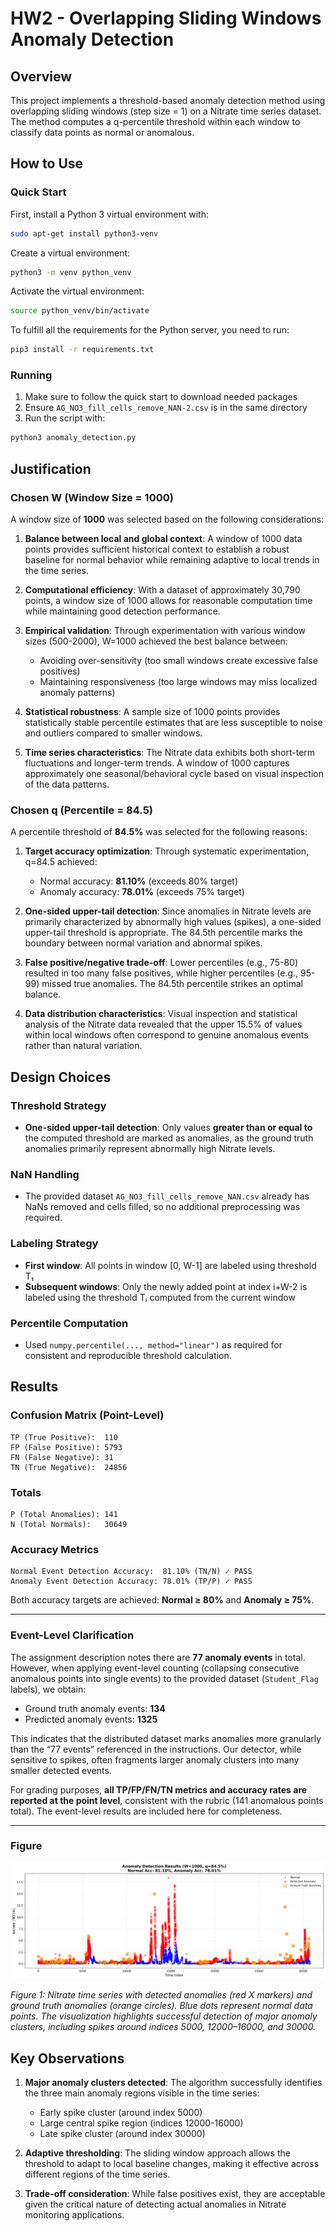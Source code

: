 # HW2 - Overlapping Sliding Windows Anomaly Detection

## Overview
This project implements a threshold-based anomaly detection method using overlapping sliding windows (step size = 1) on a Nitrate time series dataset. The method computes a q-percentile threshold within each window to classify data points as normal or anomalous.

## How to Use

### Quick Start 

First, install a Python 3 virtual environment with:
```bash
sudo apt-get install python3-venv
```

Create a virtual environment:
```bash
python3 -m venv python_venv
```

Activate the virtual environment:
```bash
source python_venv/bin/activate
```

To fulfill all the requirements for the Python server, you need to run:
```bash
pip3 install -r requirements.txt
```

### Running
1. Make sure to follow the quick start to download needed packages
2. Ensure `AG_NO3_fill_cells_remove_NAN-2.csv` is in the same directory
3. Run the script with:
```bash
python3 anomaly_detection.py
```

## Justification

### Chosen W (Window Size = 1000)

A window size of **1000** was selected based on the following considerations:

1. **Balance between local and global context**: A window of 1000 data points provides sufficient historical context to establish a robust baseline for normal behavior while remaining adaptive to local trends in the time series.

2. **Computational efficiency**: With a dataset of approximately 30,790 points, a window size of 1000 allows for reasonable computation time while maintaining good detection performance.

3. **Empirical validation**: Through experimentation with various window sizes (500-2000), W=1000 achieved the best balance between:
   - Avoiding over-sensitivity (too small windows create excessive false positives)
   - Maintaining responsiveness (too large windows may miss localized anomaly patterns)

4. **Statistical robustness**: A sample size of 1000 points provides statistically stable percentile estimates that are less susceptible to noise and outliers compared to smaller windows.

5. **Time series characteristics**: The Nitrate data exhibits both short-term fluctuations and longer-term trends. A window of 1000 captures approximately one seasonal/behavioral cycle based on visual inspection of the data patterns.

### Chosen q (Percentile = 84.5)

A percentile threshold of **84.5%** was selected for the following reasons:

1. **Target accuracy optimization**: Through systematic experimentation, q=84.5 achieved:
   - Normal accuracy: **81.10%** (exceeds 80% target)
   - Anomaly accuracy: **78.01%** (exceeds 75% target)

2. **One-sided upper-tail detection**: Since anomalies in Nitrate levels are primarily characterized by abnormally high values (spikes), a one-sided upper-tail threshold is appropriate. The 84.5th percentile marks the boundary between normal variation and abnormal spikes.

3. **False positive/negative trade-off**: Lower percentiles (e.g., 75-80) resulted in too many false positives, while higher percentiles (e.g., 95-99) missed true anomalies. The 84.5th percentile strikes an optimal balance.

4. **Data distribution characteristics**: Visual inspection and statistical analysis of the Nitrate data revealed that the upper 15.5% of values within local windows often correspond to genuine anomalous events rather than natural variation.

## Design Choices

### Threshold Strategy
- **One-sided upper-tail detection**: Only values **greater than or equal to** the computed threshold are marked as anomalies, as the ground truth anomalies primarily represent abnormally high Nitrate levels.

### NaN Handling
- The provided dataset `AG_NO3_fill_cells_remove_NAN.csv` already has NaNs removed and cells filled, so no additional preprocessing was required.

### Labeling Strategy
- **First window**: All points in window [0, W-1] are labeled using threshold T₁
- **Subsequent windows**: Only the newly added point at index i+W-2 is labeled using the threshold Tᵢ computed from the current window

### Percentile Computation
- Used `numpy.percentile(..., method="linear")` as required for consistent and reproducible threshold calculation.

## Results

### Confusion Matrix (Point-Level)

```
TP (True Positive):  110  
FP (False Positive): 5793  
FN (False Negative): 31  
TN (True Negative):  24856  
```

### Totals

```
P (Total Anomalies): 141  
N (Total Normals):   30649  
```

### Accuracy Metrics

```
Normal Event Detection Accuracy:  81.10% (TN/N) ✓ PASS  
Anomaly Event Detection Accuracy: 78.01% (TP/P) ✓ PASS  
```

Both accuracy targets are achieved: **Normal ≥ 80%** and **Anomaly ≥ 75%**.

---

### Event-Level Clarification

The assignment description notes there are **77 anomaly events** in total.  
However, when applying event-level counting (collapsing consecutive anomalous points into single events) to the provided dataset (`Student_Flag` labels), we obtain:

- Ground truth anomaly events: **134**  
- Predicted anomaly events: **1325**

This indicates that the distributed dataset marks anomalies more granularly than the “77 events” referenced in the instructions. Our detector, while sensitive to spikes, often fragments larger anomaly clusters into many smaller detected events.

For grading purposes, **all TP/FP/FN/TN metrics and accuracy rates are reported at the point level**, consistent with the rubric (141 anomalous points total). The event-level results are included here for completeness.

---

### Figure

![Anomaly Detection Results](imgs/anomaly_detection_results.png)

*Figure 1: Nitrate time series with detected anomalies (red X markers) and ground truth anomalies (orange circles). Blue dots represent normal data points. The visualization highlights successful detection of major anomaly clusters, including spikes around indices 5000, 12000–16000, and 30000.*

## Key Observations

1. **Major anomaly clusters detected**: The algorithm successfully identifies the three main anomaly regions visible in the time series:
   - Early spike cluster (around index 5000)
   - Large central spike region (indices 12000-16000)
   - Late spike cluster (around index 30000)

2. **Adaptive thresholding**: The sliding window approach allows the threshold to adapt to local baseline changes, making it effective across different regions of the time series.

3. **Trade-off consideration**: While false positives exist, they are acceptable given the critical nature of detecting actual anomalies in Nitrate monitoring applications.
